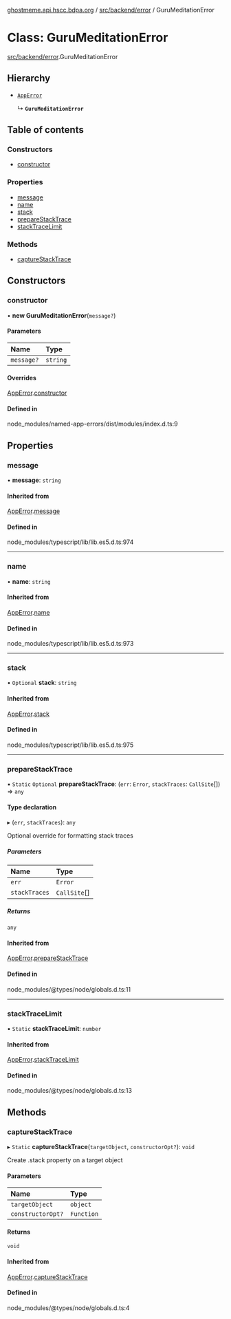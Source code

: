 [ghostmeme.api.hscc.bdpa.org](../README.md) / [src/backend/error](../modules/src_backend_error.md) / GuruMeditationError

# Class: GuruMeditationError

[src/backend/error](../modules/src_backend_error.md).GuruMeditationError

## Hierarchy

- [`AppError`](src_backend_error.AppError.md)

  ↳ **`GuruMeditationError`**

## Table of contents

### Constructors

- [constructor](src_backend_error.GuruMeditationError.md#constructor)

### Properties

- [message](src_backend_error.GuruMeditationError.md#message)
- [name](src_backend_error.GuruMeditationError.md#name)
- [stack](src_backend_error.GuruMeditationError.md#stack)
- [prepareStackTrace](src_backend_error.GuruMeditationError.md#preparestacktrace)
- [stackTraceLimit](src_backend_error.GuruMeditationError.md#stacktracelimit)

### Methods

- [captureStackTrace](src_backend_error.GuruMeditationError.md#capturestacktrace)

## Constructors

### constructor

• **new GuruMeditationError**(`message?`)

#### Parameters

| Name | Type |
| :------ | :------ |
| `message?` | `string` |

#### Overrides

[AppError](src_backend_error.AppError.md).[constructor](src_backend_error.AppError.md#constructor)

#### Defined in

node_modules/named-app-errors/dist/modules/index.d.ts:9

## Properties

### message

• **message**: `string`

#### Inherited from

[AppError](src_backend_error.AppError.md).[message](src_backend_error.AppError.md#message)

#### Defined in

node_modules/typescript/lib/lib.es5.d.ts:974

___

### name

• **name**: `string`

#### Inherited from

[AppError](src_backend_error.AppError.md).[name](src_backend_error.AppError.md#name)

#### Defined in

node_modules/typescript/lib/lib.es5.d.ts:973

___

### stack

• `Optional` **stack**: `string`

#### Inherited from

[AppError](src_backend_error.AppError.md).[stack](src_backend_error.AppError.md#stack)

#### Defined in

node_modules/typescript/lib/lib.es5.d.ts:975

___

### prepareStackTrace

▪ `Static` `Optional` **prepareStackTrace**: (`err`: `Error`, `stackTraces`: `CallSite`[]) => `any`

#### Type declaration

▸ (`err`, `stackTraces`): `any`

Optional override for formatting stack traces

##### Parameters

| Name | Type |
| :------ | :------ |
| `err` | `Error` |
| `stackTraces` | `CallSite`[] |

##### Returns

`any`

#### Inherited from

[AppError](src_backend_error.AppError.md).[prepareStackTrace](src_backend_error.AppError.md#preparestacktrace)

#### Defined in

node_modules/@types/node/globals.d.ts:11

___

### stackTraceLimit

▪ `Static` **stackTraceLimit**: `number`

#### Inherited from

[AppError](src_backend_error.AppError.md).[stackTraceLimit](src_backend_error.AppError.md#stacktracelimit)

#### Defined in

node_modules/@types/node/globals.d.ts:13

## Methods

### captureStackTrace

▸ `Static` **captureStackTrace**(`targetObject`, `constructorOpt?`): `void`

Create .stack property on a target object

#### Parameters

| Name | Type |
| :------ | :------ |
| `targetObject` | `object` |
| `constructorOpt?` | `Function` |

#### Returns

`void`

#### Inherited from

[AppError](src_backend_error.AppError.md).[captureStackTrace](src_backend_error.AppError.md#capturestacktrace)

#### Defined in

node_modules/@types/node/globals.d.ts:4
